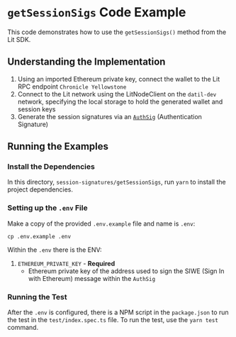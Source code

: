# `getSessionSigs` Code Example

This code demonstrates how to use the `getSessionSigs()` method from the Lit SDK.

## Understanding the Implementation
1. Using an imported Ethereum private key, connect the wallet to the Lit RPC endpoint `Chronicle Yellowstone`
2. Connect to the Lit network using the LitNodeClient on the `datil-dev` network, specifying the local storage to hold the generated wallet and session keys
3. Generate the session signatures via an [`AuthSig`](https://v6-api-doc-lit-js-sdk.vercel.app/interfaces/types_src.AuthSig.html) (Authentication Signature)

## Running the Examples

### Install the Dependencies

In this directory, `session-signatures/getSessionSigs`, run `yarn` to install the project dependencies.

### Setting up the `.env` File

Make a copy of the provided `.env.example` file and name is `.env`:

```
cp .env.example .env
```

Within the `.env` there is the ENV:

1. `ETHEREUM_PRIVATE_KEY` - **Required**
    - Ethereum private key of the address used to sign the SIWE (Sign In with Ethereum) message within the `AuthSig`

### Running the Test

After the `.env` is configured, there is a NPM script in the `package.json` to run the test in the `test/index.spec.ts` file. To run the test, use the `yarn test` command.
